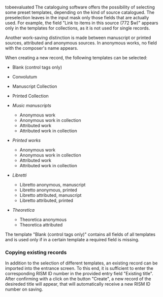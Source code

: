 tobeevaluated 
The cataloguing software offers the possibility of selecting some preset templates, depending on the kind of source catalogued. The preselection leaves in the input mask only those fields that are actually used. For example, the field "Link to items in this source (772 $w)" appears only in the templates for collections, as it is not used for single records.

Another work-saving distinction is made between manuscript or printed sources, attributed and anonymous sources. In anonymous works, no field with the composer's name appears.

When creating a new record, the following templates can be selected:

- Blank (control tags only)
- Convolutum
- Manuscript Collection
- Printed Collection
- _Music manuscripts_

  - Anonymous work
  - Anonymous work in collection
  - Attributed work
  - Attributed work in collection
- _Printed works_

  - Anonymous work
  - Anonymous work in collection
  - Attributed work
  - Attributed work in collection
- _Libretti_

  - Libretto anonymous, manuscript
  - Libretto anonymous, printed
  - Libretto attributed, manuscript
  - Libretto attributed, printed
- _Theoretica_

  - Theoretica anonymous
  - Theoretica attributed

The template "Blank (control tags only)" contains all fields of all templates and is used only if in a certain template a required field is missing.

### Copying existing records

In addition to the selection of different templates, an existing record can be imported into the entrance screen. To this end, it is sufficient to enter the corresponding RISM ID number in the provided entry field "Existing title". After confirming with a click on the button "Create", a new record of the desireded title will appear, that will automatically receive a new RISM ID number on saving.
